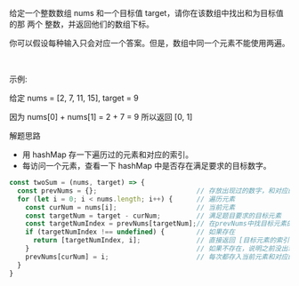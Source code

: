 给定一个整数数组 nums 和一个目标值 target，请你在该数组中找出和为目标值的那 两个 整数，并返回他们的数组下标。

你可以假设每种输入只会对应一个答案。但是，数组中同一个元素不能使用两遍。

 

示例:

给定 nums = [2, 7, 11, 15], target = 9

因为 nums[0] + nums[1] = 2 + 7 = 9
所以返回 [0, 1]

解题思路
* 用 hashMap 存一下遍历过的元素和对应的索引。
* 每访问一个元素，查看一下 hashMap 中是否存在满足要求的目标数字。

```javascript
const twoSum = (nums, target) => {
  const prevNums = {};                         // 存放出现过的数字，和对应的索引
  for (let i = 0; i < nums.length; i++) {      // 遍历元素
    const curNum = nums[i];                    // 当前元素
    const targetNum = target - curNum;         // 满足题目要求的目标元素
    const targetNumIndex = prevNums[targetNum];// 在prevNums中找目标元素的索引
    if (targetNumIndex !== undefined) {        // 如果存在
      return [targetNumIndex, i];              // 直接返回 [目标元素的索引, 当前索引]
    }                                          // 如果不存在，说明之前没出现过目标元素
    prevNums[curNum] = i;                      // 每次都存入当前元素和对应的索引
  }
}
```